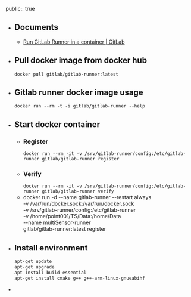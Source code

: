 public:: true

- ## Documents
	- [Run GitLab Runner in a container | GitLab](https://docs.gitlab.com/runner/install/docker.html)
- ## Pull docker image from docker hub
  `docker pull gitlab/gitlab-runner:latest`
- ## Gitlab runner docker  image usage
  `docker run --rm -t -i gitlab/gitlab-runner --help`
- ## Start docker container
	- ### Register
	  `docker run --rm -it -v /srv/gitlab-runner/config:/etc/gitlab-runner gitlab/gitlab-runner register`
	- ### Verify
	  `docker run --rm -it -v /srv/gitlab-runner/config:/etc/gitlab-runner gitlab/gitlab-runner verify`
	- docker run -d --name gitlab-runner --restart always \
	  -v /var/run/docker.sock:/var/run/docker.sock \
	  -v /srv/gitlab-runner/config:/etc/gitlab-runner \
	  -v /home/point001/TS/Data:/home/Data \
	  --name multiSensor-runner \
	  gitlab/gitlab-runner:latest register
- ## Install environment
  ```bash
  apt-get update
  apt-get upgrade
  apt install build-essential
  apt-get install cmake g++ g++-arm-linux-gnueabihf
  ```
-